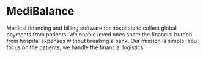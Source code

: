 # MediBalance
Medical financing and billing software for hospitals to collect global payments from patients. We enable loved ones share the financial burden from hospital expenses without breaking a bank. Our mission is simple: You focus on the patients, we handle the financial logistics.